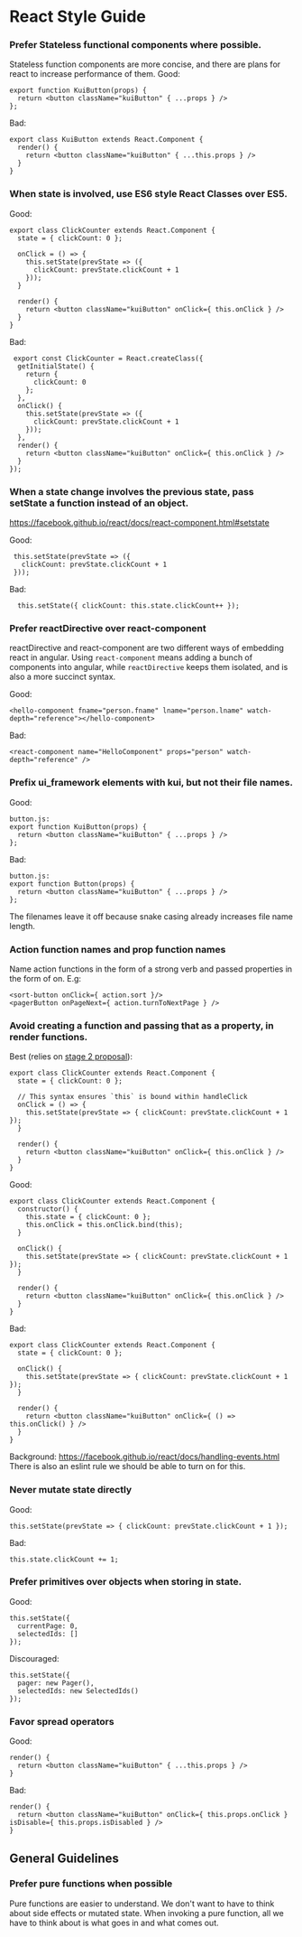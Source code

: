 # React Style Guide

### Prefer Stateless functional components where possible.
Stateless function components are more concise, and there are plans for react to increase performance of them.
Good:
```
export function KuiButton(props) {
  return <button className="kuiButton" { ...props } />
};
```
Bad:
```
export class KuiButton extends React.Component {
  render() {
    return <button className="kuiButton" { ...this.props } />
  }
}
```

### When state is involved, use ES6 style React Classes over ES5.
Good:
```
export class ClickCounter extends React.Component {
  state = { clickCount: 0 };

  onClick = () => {
    this.setState(prevState => ({
      clickCount: prevState.clickCount + 1
    }));
  }

  render() {
    return <button className="kuiButton" onClick={ this.onClick } />
  }
}
```
Bad:
```
 export const ClickCounter = React.createClass({
  getInitialState() {
    return {
      clickCount: 0
    };
  },
  onClick() {
    this.setState(prevState => ({
      clickCount: prevState.clickCount + 1
    }));
  },
  render() {
    return <button className="kuiButton" onClick={ this.onClick } />
  }
});
```

### When a state change involves the previous state, pass setState a function instead of an object.
https://facebook.github.io/react/docs/react-component.html#setstate

Good:
```
 this.setState(prevState => ({
   clickCount: prevState.clickCount + 1
 }));
```

Bad:
```
  this.setState({ clickCount: this.state.clickCount++ });
```

### Prefer reactDirective over react-component
reactDirective and react-component are two different ways of embedding react in angular. Using `react-component` means adding a bunch of components into angular, while `reactDirective` keeps them isolated, and is also a more succinct syntax.

Good:
```
<hello-component fname="person.fname" lname="person.lname" watch-depth="reference"></hello-component>
```
Bad:
```
<react-component name="HelloComponent" props="person" watch-depth="reference" />
```

### Prefix ui_framework elements with kui, but not their file names.
Good:
```
button.js:
export function KuiButton(props) {
  return <button className="kuiButton" { ...props } />
};
```
Bad:
```
button.js:
export function Button(props) {
  return <button className="kuiButton" { ...props } />
};
```
The filenames leave it off because snake casing already increases file name length.

### Action function names and prop function names

Name action functions in the form of a strong verb and passed properties in the form of on<Subject><Change>. E.g:
```
<sort-button onClick={ action.sort }/>
<pagerButton onPageNext={ action.turnToNextPage } />
```

### Avoid creating a function and passing that as a property, in render functions.
Best (relies on [stage 2 proposal](https://github.com/tc39/proposal-class-public-fields)):
```
export class ClickCounter extends React.Component {
  state = { clickCount: 0 };

  // This syntax ensures `this` is bound within handleClick
  onClick = () => {
    this.setState(prevState => { clickCount: prevState.clickCount + 1 });
  }

  render() {
    return <button className="kuiButton" onClick={ this.onClick } />
  }
}
```
Good:
```
export class ClickCounter extends React.Component {
  constructor() {
    this.state = { clickCount: 0 };
    this.onClick = this.onClick.bind(this);
  }

  onClick() {
    this.setState(prevState => { clickCount: prevState.clickCount + 1 });
  }

  render() {
    return <button className="kuiButton" onClick={ this.onClick } />
  }
}
```

Bad:
```
export class ClickCounter extends React.Component {
  state = { clickCount: 0 };

  onClick() {
    this.setState(prevState => { clickCount: prevState.clickCount + 1 });
  }

  render() {
    return <button className="kuiButton" onClick={ () => this.onClick() } />
  }
}
```
Background: https://facebook.github.io/react/docs/handling-events.html
There is also an eslint rule we should be able to turn on for this.

### Never mutate state directly
Good:
```
this.setState(prevState => { clickCount: prevState.clickCount + 1 });
```
Bad:
```
this.state.clickCount += 1;
```

### Prefer primitives over objects when storing in state.
Good:
```
this.setState({
  currentPage: 0,
  selectedIds: []
});
```

Discouraged:
```
this.setState({
  pager: new Pager(),
  selectedIds: new SelectedIds()
});
```

### Favor spread operators
Good:
```
render() {
  return <button className="kuiButton" { ...this.props } />
}
```

Bad:
```
render() {
  return <button className="kuiButton" onClick={ this.props.onClick } isDisable={ this.props.isDisabled } />
}
```

## General Guidelines
### Prefer pure functions when possible
Pure functions are easier to understand. We don't want to have to think about side effects or mutated state. When invoking a pure function, all we have to think about is what goes in and what comes out.
